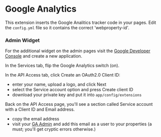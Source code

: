 Google Analytics
================

This extension inserts the Google Analitics tracker code in your pages. Edit the `config.yml` file so
it contains the correct 'webproperty-id'.

### Admin Widget

For the additional widget on the admin pages visit the [Google Developer Console](https://console.developers.google.com) and create a
new application.

In the Services tab, flip the Google Analytics switch (on).

In the API Access tab, click Create an OAuth2.0 Client ID:
  - enter your name, upload a logo, and click Next
  - select the Service account option and press Create client ID
  - download your private key and put it into `app/config/extensions`

Back on the API Access page, you'll see a section called Service account with a Client ID and Email address.
  - copy the email address
  - visit your [GA Admin](https://www.google.com/analytics/web/#management/Accounts/)
    and add this email as a user to your properties (a must; you'll get cryptic errors otherwise.)

